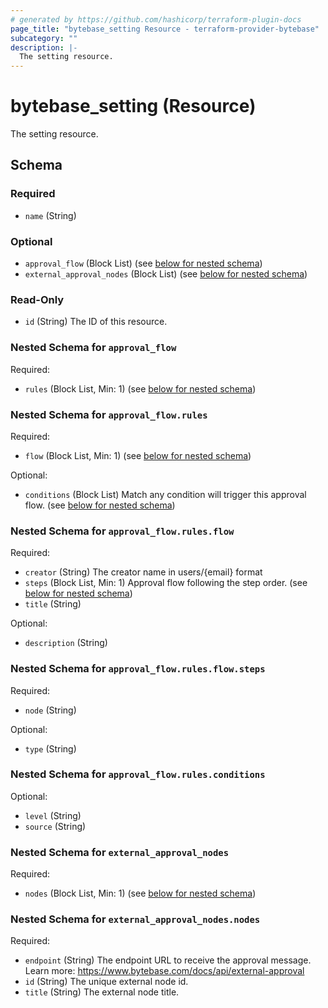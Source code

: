 ```yaml
---
# generated by https://github.com/hashicorp/terraform-plugin-docs
page_title: "bytebase_setting Resource - terraform-provider-bytebase"
subcategory: ""
description: |-
  The setting resource.
---
```


# bytebase_setting (Resource)

The setting resource.



<!-- schema generated by tfplugindocs -->
## Schema

### Required

- `name` (String)

### Optional

- `approval_flow` (Block List) (see [below for nested schema](#nestedblock--approval_flow))
- `external_approval_nodes` (Block List) (see [below for nested schema](#nestedblock--external_approval_nodes))

### Read-Only

- `id` (String) The ID of this resource.

<a id="nestedblock--approval_flow"></a>
### Nested Schema for `approval_flow`

Required:

- `rules` (Block List, Min: 1) (see [below for nested schema](#nestedblock--approval_flow--rules))

<a id="nestedblock--approval_flow--rules"></a>
### Nested Schema for `approval_flow.rules`

Required:

- `flow` (Block List, Min: 1) (see [below for nested schema](#nestedblock--approval_flow--rules--flow))

Optional:

- `conditions` (Block List) Match any condition will trigger this approval flow. (see [below for nested schema](#nestedblock--approval_flow--rules--conditions))

<a id="nestedblock--approval_flow--rules--flow"></a>
### Nested Schema for `approval_flow.rules.flow`

Required:

- `creator` (String) The creator name in users/{email} format
- `steps` (Block List, Min: 1) Approval flow following the step order. (see [below for nested schema](#nestedblock--approval_flow--rules--flow--steps))
- `title` (String)

Optional:

- `description` (String)

<a id="nestedblock--approval_flow--rules--flow--steps"></a>
### Nested Schema for `approval_flow.rules.flow.steps`

Required:

- `node` (String)

Optional:

- `type` (String)



<a id="nestedblock--approval_flow--rules--conditions"></a>
### Nested Schema for `approval_flow.rules.conditions`

Optional:

- `level` (String)
- `source` (String)




<a id="nestedblock--external_approval_nodes"></a>
### Nested Schema for `external_approval_nodes`

Required:

- `nodes` (Block List, Min: 1) (see [below for nested schema](#nestedblock--external_approval_nodes--nodes))

<a id="nestedblock--external_approval_nodes--nodes"></a>
### Nested Schema for `external_approval_nodes.nodes`

Required:

- `endpoint` (String) The endpoint URL to receive the approval message. Learn more: https://www.bytebase.com/docs/api/external-approval
- `id` (String) The unique external node id.
- `title` (String) The external node title.


